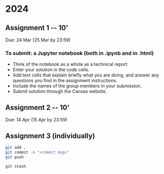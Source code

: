 # 2024

## Assignment 1 -- 10'
Due: 24 Mar (25 Mar by 23:59)	

### To submit: a Jupyter notebook (both in .ipynb and in .html) 

- Think of the notebook as a whole as a technical report.
- Enter your solution in the code cells. 
- Add text cells that explain briefly what you are doing, and answer any questions you find in the assignment instructions. 
- Include the names of the group members in your submission.
- Submit solution through the Canvas website.



## Assignment 2 -- 10'
Due: 14 Apr (15 Apr by 23:59)	



## Assignment 3 (individually)

```sh
git add .
git commit -m "<commit msg>"
git push
```

```shell
git stash
```

